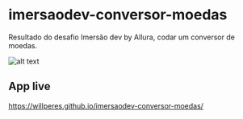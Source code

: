 # imersaodev-conversor-moedas
Resultado do desafio Imersão dev by Allura, codar um conversor de moedas.

![alt text](https://i.imgur.com/VqxoOUd.png)

## App live
https://willperes.github.io/imersaodev-conversor-moedas/
